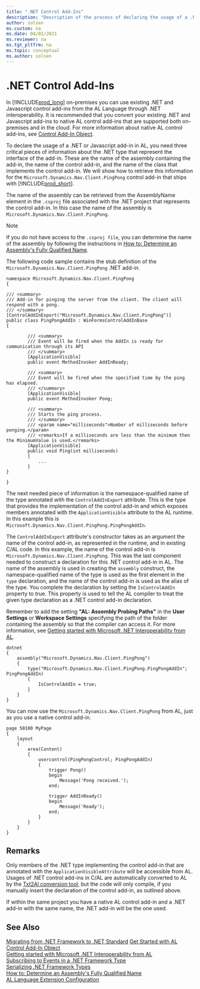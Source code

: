 ```yaml
---
title: ".NET Control Add-Ins"
description: "Description of the process of declaring the usage of a .NET or Javascript add-ins in AL"
author: solsen
ms.custom: na
ms.date: 04/01/2021
ms.reviewer: na
ms.tgt_pltfrm: na
ms.topic: conceptual
ms.author: solsen
---
```


# .NET Control Add-Ins
In [!INCLUDE[prod_long](includes/prod_long.md)] on-premises you can use existing .NET and Javascript control add-ins from the AL Language through .NET interoperability. It is recommended that you convert your existing .NET and Javascript add-ins to native AL control add-ins that are supported both on-premises and in the cloud. For more information about native AL control add-ins, see [Control Add-In Object](devenv-control-addin-object.md). 

To declare the usage of a .NET or Javascript add-in in AL, you need three critical pieces of information about the .NET type that represent the interface of the add-in. These are the name of the assembly containing the add-in, the name of the control add-in, and the name of the class that implements the control add-in. We will show how to retrieve this information for the `Microsoft.Dynamics.Nav.Client.PingPong` control add-in that ships with [!INCLUDE[prod_short](includes/prod_short.md)].

The name of the assembly can be retrieved from the AssemblyName element in the `.csproj` file associated with the .NET project that represents the control add-in. In this case the name of the assembly is `Microsoft.Dynamics.Nav.Client.PingPong`.


> [!NOTE]   
> If you do not have access to the `.csproj file`, you can determine the name of the assembly by following the instructions in [How to: Determine an Assembly's Fully Qualified Name](/dotnet/framework/app-domains/how-to-determine-assembly-fully-qualified-name).


The following code sample contains the stub definition of the `Microsoft.Dynamics.Nav.Client.PingPong` .NET add-in.
 
```
namespace Microsoft.Dynamics.Nav.Client.PingPong 
{ 

/// <summary> 
/// Add-in for pinging the server from the client. The client will respond with a pong. 
/// </summary> 
[ControlAddInExport("Microsoft.Dynamics.Nav.Client.PingPong")] 
public class PingPongAddIn : WinFormsControlAddInBase 
{
    
        /// <summary>
        /// Event will be fired when the AddIn is ready for communication through its API
        /// </summary>
        [ApplicationVisible]
        public event MethodInvoker AddInReady;

        /// <summary>
        /// Event will be fired when the specified time by the ping has elapsed.
        /// </summary>
        [ApplicationVisible]
        public event MethodInvoker Pong;

        /// <summary>
        /// Starts the ping process.
        /// </summary>
        /// <param name="milliseconds">Number of milliseconds before ponging.</param>
        /// <remarks>If a milliseconds are less than the minimum then the MinimumValue is used.</remarks>
        [ApplicationVisible]
        public void Ping(int milliseconds)
        {
            ...
        }
} 

} 
```

The next needed piece of information is the namespace-qualified name of the type annotated with the `ControlAddInExport` attribute. This is the type that provides the implementation of the control add-in and which exposes members annotated with the `ApplicationVisible` attribute to the AL runtime. In this example this is `Microsoft.Dynamics.Nav.Client.PingPong.PingPongAddIn`.

The `ControlAddInExport` attribute's constructor takes as an argument the name of the control add-in, as represented in the runtime, and in existing C/AL code. In this example, the name of the control add-in is `Microsoft.Dynamics.Nav.Client.PingPong`. This was the last component needed to construct a declaration for this .NET control add-in in AL. The name of the assembly is used in creating the `assembly` construct, the namespace-qualified name of the type is used as the first element in the `type` declaration, and the name of the control add-in is used as the alias of the type. You complete the declaration by setting the `IsControlAddIn` property to true. This property is used to tell the AL compiler to treat the given type declaration as a .NET control add-in declaration.

 Remember to add the setting **"AL: Assembly Probing Paths"** in the **User Settings** or **Workspace Settings** specifying the path of the folder containing the assembly so that the compiler can access it. For more information, see [Getting started with Microsoft .NET Interoperability from AL](devenv-get-started-call-dotnet-from-al.md).

```
dotnet
{
    assembly("Microsoft.Dynamics.Nav.Client.PingPong")
    {
        type("Microsoft.Dynamics.Nav.Client.PingPong.PingPongAddIn"; PingPongAddIn)
        {
            IsControlAddIn = true;
        }
    }
}
```

You can now use the `Microsoft.Dynamics.Nav.Client.PingPong` from AL, just as you use a native control add-in.


```al
page 50100 MyPage
{
    layout
    {
        area(Content)
        {
            usercontrol(PingPongControl; PingPongAddIn)
            {
                trigger Pong()
                begin
                    Message('Pong received.');
                end;

                trigger AddInReady()
                begin
                    Message('Ready');
                end;
            }
        }
    }
}
```

## Remarks 
Only members of the .NET type implementing the control add-in that are annotated with the `ApplicationVisibleAttribute` will be accessible from AL. Usages of .NET control add-ins in C/AL are automatically converted to AL by the [Txt2Al conversion tool](devenv-txt2al-tool.md), but the code will only compile, if you manually insert the declaration of the control add-in, as outlined above. 

If within the same project you have a native AL control add-in and a .NET add-in with the same name, the .NET add-in will be the one used.  

## See Also
[Migrating from .NET Framework to .NET Standard](devenv-migrate-from-dotnet-framework-to-dotnet-standard.md)
[Get Started with AL](devenv-get-started.md)  
[Control Add-In Object](devenv-control-addin-object.md)      
[Getting started with Microsoft .NET Interoperability from AL](devenv-get-started-call-dotnet-from-al.md)     
[Subscribing to Events in a .NET Framework Type](devenv-dotnet-subscribe-to-events.md)            
[Serializing .NET Framework Types](devenv-dotnet-serializing-dotnetframework-types.md)   
[How to: Determine an Assembly's Fully Qualified Name](/dotnet/framework/app-domains/how-to-determine-assembly-fully-qualified-name)  
[AL Language Extension Configuration](devenv-al-extension-configuration.md)  




